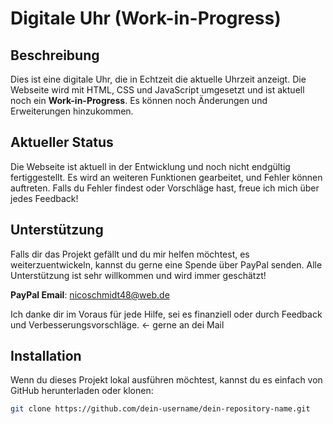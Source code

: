 # Digitale Uhr (Work-in-Progress)

## Beschreibung
Dies ist eine digitale Uhr, die in Echtzeit die aktuelle Uhrzeit anzeigt.
Die Webseite wird mit HTML, CSS und JavaScript umgesetzt und ist aktuell noch ein **Work-in-Progress**. Es können noch Änderungen und Erweiterungen hinzukommen.

## Aktueller Status
Die Webseite ist aktuell in der Entwicklung und noch nicht endgültig fertiggestellt. Es wird an weiteren Funktionen gearbeitet, und Fehler können auftreten. Falls du Fehler findest oder Vorschläge hast, freue ich mich über jedes Feedback!

## Unterstützung
Falls dir das Projekt gefällt und du mir helfen möchtest, es weiterzuentwickeln, kannst du gerne eine Spende über PayPal senden. Alle Unterstützung ist sehr willkommen und wird immer geschätzt!

**PayPal Email**: nicoschmidt48@web.de

Ich danke dir im Voraus für jede Hilfe, sei es finanziell oder durch Feedback und Verbesserungsvorschläge. <- gerne an dei Mail

## Installation
Wenn du dieses Projekt lokal ausführen möchtest, kannst du es einfach von GitHub herunterladen oder klonen:

```bash
git clone https://github.com/dein-username/dein-repository-name.git
